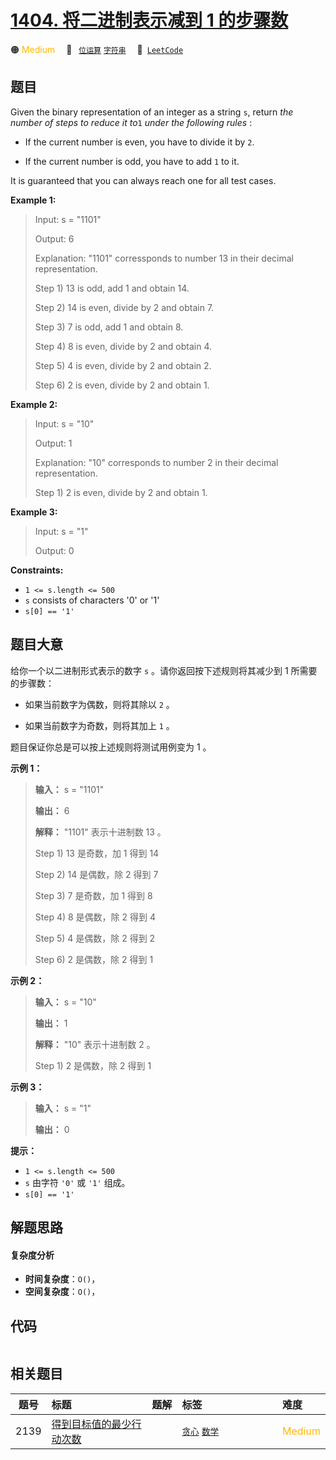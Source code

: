 # [1404. 将二进制表示减到 1 的步骤数](https://leetcode.com/problems/number-of-steps-to-reduce-a-number-in-binary-representation-to-one)

🟠 <font color=#ffb800>Medium</font>&emsp; 🔖&ensp; [`位运算`](/tag/bit-manipulation.md) [`字符串`](/tag/string.md)&emsp; 🔗&ensp;[`LeetCode`](https://leetcode.com/problems/number-of-steps-to-reduce-a-number-in-binary-representation-to-one)

## 题目

Given the binary representation of an integer as a string `s`, return _the
number of steps to reduce it to_`1` _under the following rules_ :

  * If the current number is even, you have to divide it by `2`.

  * If the current number is odd, you have to add `1` to it.

It is guaranteed that you can always reach one for all test cases.



**Example 1:**

> Input: s = "1101"
> 
> Output: 6
> 
> Explanation: "1101" corressponds to number 13 in their decimal representation.
> 
> Step 1) 13 is odd, add 1 and obtain 14. 
> 
> Step 2) 14 is even, divide by 2 and obtain 7.
> 
> Step 3) 7 is odd, add 1 and obtain 8.
> 
> Step 4) 8 is even, divide by 2 and obtain 4.  
> 
> Step 5) 4 is even, divide by 2 and obtain 2. 
> 
> Step 6) 2 is even, divide by 2 and obtain 1.  

**Example 2:**

> Input: s = "10"
> 
> Output: 1
> 
> Explanation: "10" corresponds to number 2 in their decimal representation.
> 
> Step 1) 2 is even, divide by 2 and obtain 1.  

**Example 3:**

> Input: s = "1"
> 
> Output: 0

**Constraints:**

  * `1 <= s.length <= 500`
  * `s` consists of characters '0' or '1'
  * `s[0] == '1'`


## 题目大意

给你一个以二进制形式表示的数字 `s` 。请你返回按下述规则将其减少到 1 所需要的步骤数：

  * 如果当前数字为偶数，则将其除以 `2` 。

  * 如果当前数字为奇数，则将其加上 `1` 。

题目保证你总是可以按上述规则将测试用例变为 1 。



**示例 1：**

> 
> 
> 
> 
> 
> **输入：** s = "1101"
> 
> **输出：** 6
> 
> **解释：** "1101" 表示十进制数 13 。
> 
> Step 1) 13 是奇数，加 1 得到 14 
> 
> Step 2) 14 是偶数，除 2 得到 7
> 
> Step 3) 7  是奇数，加 1 得到 8
> 
> Step 4) 8  是偶数，除 2 得到 4  
> 
> Step 5) 4  是偶数，除 2 得到 2 
> 
> Step 6) 2  是偶数，除 2 得到 1  
> 
> 

**示例 2：**

> 
> 
> 
> 
> 
> **输入：** s = "10"
> 
> **输出：** 1
> 
> **解释：** "10" 表示十进制数 2 。
> 
> Step 1) 2 是偶数，除 2 得到 1 
> 
> 

**示例 3：**

> 
> 
> 
> 
> 
> **输入：** s = "1"
> 
> **输出：** 0
> 
> 



**提示：**

  * `1 <= s.length <= 500`
  * `s` 由字符 `'0'` 或 `'1'` 组成。
  * `s[0] == '1'`


## 解题思路

#### 复杂度分析

- **时间复杂度**：`O()`，
- **空间复杂度**：`O()`，

## 代码

```javascript

```

## 相关题目

<!-- prettier-ignore -->
| 题号 | 标题 | 题解 | 标签 | 难度 |
| :------: | :------ | :------: | :------ | :------ |
| 2139 | [得到目标值的最少行动次数](https://leetcode.com/problems/minimum-moves-to-reach-target-score) |  |  [`贪心`](/tag/greedy.md) [`数学`](/tag/math.md) | <font color=#ffb800>Medium</font> |

<style>
.blue {
    background-color: #096dd9;
    padding: 0.25rem 0.5rem;
    margin: 0;
    font-size: 0.85em;
    border-radius: 3px;
    color: white;
    font-weight: 500;
}
table th:first-of-type { width: 10%; }
table th:nth-of-type(2) { width: 35%; }
table th:nth-of-type(3) { width: 10%; }
table th:nth-of-type(4) { width: 35%; }
table th:nth-of-type(5) { width: 10%; }
</style>
